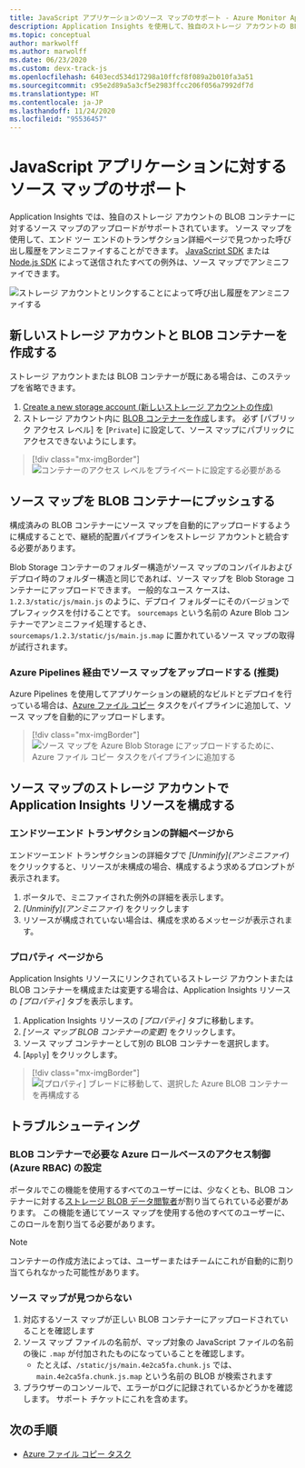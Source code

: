 ```yaml
---
title: JavaScript アプリケーションのソース マップのサポート - Azure Monitor Application Insights
description: Application Insights を使用して、独自のストレージ アカウントの BLOB コンテナーにソース マップをアップロードする方法について説明します。
ms.topic: conceptual
author: markwolff
ms.author: marwolff
ms.date: 06/23/2020
ms.custom: devx-track-js
ms.openlocfilehash: 6403ecd534d17298a10ffcf8f089a2b010fa3a51
ms.sourcegitcommit: c95e2d89a5a3cf5e2983ffcc206f056a7992df7d
ms.translationtype: HT
ms.contentlocale: ja-JP
ms.lasthandoff: 11/24/2020
ms.locfileid: "95536457"
---
```

# <a name="source-map-support-for-javascript-applications"></a>JavaScript アプリケーションに対するソース マップのサポート

Application Insights では、独自のストレージ アカウントの BLOB コンテナーに対するソース マップのアップロードがサポートされています。
ソース マップを使用して、エンド ツー エンドのトランザクション詳細ページで見つかった呼び出し履歴をアンミニファイすることができます。 [JavaScript SDK][ApplicationInsights-JS] または [Node.js SDK][ApplicationInsights-Node.js] によって送信されたすべての例外は、ソース マップでアンミニファイできます。

![ストレージ アカウントとリンクすることによって呼び出し履歴をアンミニファイする](./media/source-map-support/details-unminify.gif)

## <a name="create-a-new-storage-account-and-blob-container"></a>新しいストレージ アカウントと BLOB コンテナーを作成する

ストレージ アカウントまたは BLOB コンテナーが既にある場合は、このステップを省略できます。

1. [Create a new storage account \(新しいストレージ アカウントの作成\)][create storage account]
2. ストレージ アカウント内に [BLOB コンテナーを作成][create blob container]します。 必ず [パブリック アクセス レベル] を [`Private`] に設定して、ソース マップにパブリックにアクセスできないようにします。

> [!div class="mx-imgBorder"]
>![コンテナーのアクセス レベルをプライベートに設定する必要がある](./media/source-map-support/container-access-level.png)

## <a name="push-your-source-maps-to-your-blob-container"></a>ソース マップを BLOB コンテナーにプッシュする

構成済みの BLOB コンテナーにソース マップを自動的にアップロードするように構成することで、継続的配置パイプラインをストレージ アカウントと統合する必要があります。

Blob Storage コンテナーのフォルダー構造がソース マップのコンパイルおよびデプロイ時のフォルダー構造と同じであれば、ソース マップを Blob Storage コンテナーにアップロードできます。 一般的なユース ケースは、`1.2.3/static/js/main.js` のように、デプロイ フォルダーにそのバージョンでプレフィックスを付けることです。 `sourcemaps` という名前の Azure Blob コンテナーでアンミニファイ処理するとき、`sourcemaps/1.2.3/static/js/main.js.map` に置かれているソース マップの取得が試行されます。

### <a name="upload-source-maps-via-azure-pipelines-recommended"></a>Azure Pipelines 経由でソース マップをアップロードする (推奨)

Azure Pipelines を使用してアプリケーションの継続的なビルドとデプロイを行っている場合は、[Azure ファイル コピー][azure file copy] タスクをパイプラインに追加して、ソース マップを自動的にアップロードします。

> [!div class="mx-imgBorder"]
> ![ソース マップを Azure Blob Storage にアップロードするために、Azure ファイル コピー タスクをパイプラインに追加する](./media/source-map-support/azure-file-copy.png)

## <a name="configure-your-application-insights-resource-with-a-source-map-storage-account"></a>ソース マップのストレージ アカウントで Application Insights リソースを構成する

### <a name="from-the-end-to-end-transaction-details-page"></a>エンドツーエンド トランザクションの詳細ページから

エンドツーエンド トランザクションの詳細タブで *[Unminify]\(アンミニファイ\)* をクリックすると、リソースが未構成の場合、構成するよう求めるプロンプトが表示されます。

1. ポータルで、ミニファイされた例外の詳細を表示します。
2. *[Unminify]\(アンミニファイ\)* をクリックします
3. リソースが構成されていない場合は、構成を求めるメッセージが表示されます。

### <a name="from-the-properties-page"></a>プロパティ ページから

Application Insights リソースにリンクされているストレージ アカウントまたは BLOB コンテナーを構成または変更する場合は、Application Insights リソースの *[プロパティ]* タブを表示します。

1. Application Insights リソースの *[プロパティ]* タブに移動します。
2. *[ソース マップ BLOB コンテナーの変更]* をクリックします。
3. ソース マップ コンテナーとして別の BLOB コンテナーを選択します。
4. [`Apply`] をクリックします。

> [!div class="mx-imgBorder"]
> ![[プロパティ] ブレードに移動して、選択した Azure BLOB コンテナーを再構成する](./media/source-map-support/reconfigure.png)

## <a name="troubleshooting"></a>トラブルシューティング

### <a name="required-azure-role-based-access-control-azure-rbac-settings-on-your-blob-container"></a>BLOB コンテナーで必要な Azure ロールベースのアクセス制御 (Azure RBAC) の設定

ポータルでこの機能を使用するすべてのユーザーには、少なくとも、BLOB コンテナーに対する[ストレージ BLOB データ閲覧者][storage blob data reader]が割り当てられている必要があります。 この機能を通じてソース マップを使用する他のすべてのユーザーに、このロールを割り当てる必要があります。

> [!NOTE]
> コンテナーの作成方法によっては、ユーザーまたはチームにこれが自動的に割り当てられなかった可能性があります。

### <a name="source-map-not-found"></a>ソース マップが見つからない

1. 対応するソース マップが正しい BLOB コンテナーにアップロードされていることを確認します
2. ソース マップ ファイルの名前が、マップ対象の JavaScript ファイルの名前の後に `.map` が付加されたものになっていることを確認します。
    - たとえば、`/static/js/main.4e2ca5fa.chunk.js` では、`main.4e2ca5fa.chunk.js.map` という名前の BLOB が検索されます
3. ブラウザーのコンソールで、エラーがログに記録されているかどうかを確認します。 サポート チケットにこれを含めます。

## <a name="next-steps"></a>次の手順

* [Azure ファイル コピー タスク](/azure/devops/pipelines/tasks/deploy/azure-file-copy?view=azure-devops)


<!-- Remote URLs -->
[create storage account]: ../../storage/common/storage-account-create.md?toc=%2Fazure%2Fstorage%2Fblobs%2Ftoc.json&tabs=azure-portal
[create blob container]: ../../storage/blobs/storage-quickstart-blobs-portal.md
[storage blob data reader]: ../../role-based-access-control/built-in-roles.md#storage-blob-data-reader
[ApplicationInsights-JS]: https://github.com/microsoft/applicationinsights-js
[ApplicationInsights-Node.js]: https://github.com/microsoft/applicationinsights-node.js
[azure file copy]: https://aka.ms/azurefilecopyreadme
